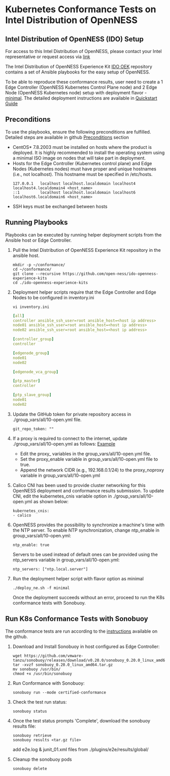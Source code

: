 # Kubernetes Conformance Tests on Intel Distribution of OpenNESS

## Intel Distribution of OpenNESS (IDO) Setup

For access to this Intel Distribution of OpenNESS, please contact your Intel representative or request access via [link](https://www.openness.org/products/intel-distribution)

The Intel Distribution of OpenNESS Experience Kit [IDO OEK](https://github.com/open-ness/ido-openness-experience-kits) repository contains a set of Ansible playbooks for the easy setup of OpenNESS.

To be able to reproduce these conformance results, user need to create a 1 Edge Controller (OpenNESS Kubernetes Control Plane node) and 2 Edge Node (OpenNESS Kubernetes node) setup with deployment flavor - [minimal](https://github.com/open-ness/ido-specs/blob/master/doc/flavors.md#minimal-flavor). The detailed deployment instructions are available in [Quickstart Guide](https://github.com/open-ness/ido-specs/blob/master/doc/getting-started/network-edge/controller-edge-node-setup.md#quickstart)

## Preconditions

To use the playbooks, ensure the following preconditions are fulfilled. Detailed steps are available in github [Preconditions](https://github.com/open-ness/ido-specs/blob/master/doc/getting-started/network-edge/controller-edge-node-setup.md#preconditions) section

  - CentOS* 7.8.2003 must be installed on hosts where the product is deployed. It is highly recommended to install the operating system using a minimal ISO image on nodes that will take part in deployment.
  - Hosts for the Edge Controller (Kubernetes control plane) and Edge Nodes (Kubernetes nodes) must have proper and unique hostnames (i.e., not localhost). This hostname must be specified in /etc/hosts.
     ```shell
     127.0.0.1   localhost localhost.localdomain localhost4 localhost4.localdomain4 <host_name>
     ::1         localhost localhost.localdomain localhost6 localhost6.localdomain6 <host_name>
     ```
  - SSH keys must be exchanged between hosts
  
## Running Playbooks

Playbooks can be executed by running helper deployment scripts from the Ansible host or Edge Controller.

1. Pull the Intel Distribution of OpenNESS Experience Kit repository in the ansible host.

   ```shell
   mkdir -p ~/conformance/
   cd ~/conformance/
   git clone --recursive https://github.com/open-ness/ido-openness-experience-kits
   cd ./ido-openness-experience-kits
   ```

2. Deployment helper scripts require that the Edge Controller and Edge Nodes to be configured in inventory.ini

   ```shell
   vi inventory.ini
   ```

   ```yaml
   [all]
   controller ansible_ssh_user=root ansible_host=<host ip address>
   node01 ansible_ssh_user=root ansible_host=<host ip address>
   node02 ansible_ssh_user=root ansible_host=<host ip address>

   [controller_group]
   controller

   [edgenode_group]
   node01
   node02

   [edgenode_vca_group]

   [ptp_master]
   controller

   [ptp_slave_group]
   node01
   node02
   ```

3. Update the GitHub token for private repository access in ./group_vars/all/10-open.yml file.

   ```shell
   git_repo_token: ""
   ```

4. If a proxy is required to connect to the internet, update ./group_vars/all/10-open.yml as follows:
   [Example](https://github.com/open-ness/ido-specs/blob/master/doc/getting-started/network-edge/controller-edge-node-setup.md#setting-proxy)

   - Edit the proxy_ variables in the group_vars/all/10-open.yml file.
   - Set the proxy_enable variable in group_vars/all/10-open.yml file to true.
   - Append the network CIDR (e.g., 192.168.0.1/24) to the proxy_noproxy variable in group_vars/all/10-open.yml

5. Calico CNI has been used to provide cluster networking for this OpenNESS deployment and conformance results submission.
   To update CNI, edit the kubernetes_cnis variable option in ./group_vars/all/10-open.yml as shown below:

   ```shell
   kubernetes_cnis:
   - calico
   ```

6. OpenNESS provides the possibility to synchronize a machine's time with the NTP server.
   To enable NTP synchronization, change ntp_enable in group_vars/all/10-open.yml:
   
   ```shell
   ntp_enable: true
   ```
   
   Servers to be used instead of default ones can be provided using the ntp_servers variable in group_vars/all/10-open.yml:
   
   ```shell
   ntp_servers: ["ntp.local.server"]
   ```

7. Run the deployment helper script with flavor option as minimal

   ```shell
   ./deploy_ne.sh -f minimal
   ```

   Once the deployment succeeds without an error, proceed to run the K8s conformance tests with Sonobuoy.

## Run K8s Conformance Tests with Sonobuoy

The conformance tests are run according to the [instructions](https://github.com/vmware-tanzu/sonobuoy/) available on the github.

1. Download and Install Sonobuoy in host configured as Edge Controller:

   ```shell
   wget https://github.com/vmware-tanzu/sonobuoy/releases/download/v0.20.0/sonobuoy_0.20.0_linux_amd64.tar.gz
   tar -xvzf sonobuoy_0.20.0_linux_amd64.tar.gz
   mv sonobuoy /usr/bin/
   chmod +x /usr/bin/sonobuoy
   ```

2. Run Conformance with Sonobuoy:
   ```shell
   sonobuoy run --mode certified-conformance
   ```

3. Check the test run status:
   ```shell
   sonobuoy status
   ```

4. Once the test status prompts 'Complete', download the sonobuoy results file:
   ```shell
   sonobuoy retrieve
   sonobuoy results <tar.gz file>
   ```
   add e2e.log & junit_01.xml files from ./plugins/e2e/results/global/

5. Cleanup the sonobuoy pods
   ```shell
   sonobuoy delete
   ```
